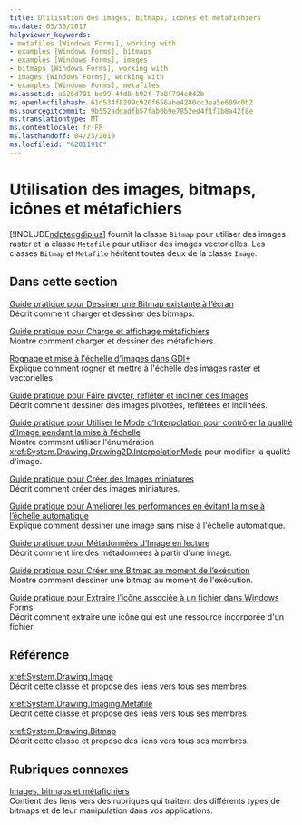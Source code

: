 ```yaml
---
title: Utilisation des images, bitmaps, icônes et métafichiers
ms.date: 03/30/2017
helpviewer_keywords:
- metafiles [Windows Forms], working with
- examples [Windows Forms], bitmaps
- examples [Windows Forms], images
- bitmaps [Windows Forms], working with
- images [Windows Forms], working with
- examples [Windows Forms], metafiles
ms.assetid: a626d701-bd99-4fd8-b92f-7b8f794e042b
ms.openlocfilehash: 61d534f8299c920f656abe4280cc3ea5e609c0b2
ms.sourcegitcommit: 9b552addadfb57fab0b9e7852ed4f1f1b8a42f8e
ms.translationtype: MT
ms.contentlocale: fr-FR
ms.lasthandoff: 04/23/2019
ms.locfileid: "62011916"
---
```

# <a name="working-with-images-bitmaps-icons-and-metafiles"></a>Utilisation des images, bitmaps, icônes et métafichiers
[!INCLUDE[ndptecgdiplus](../../../../includes/ndptecgdiplus-md.md)] fournit la classe `Bitmap` pour utiliser des images raster et la classe `Metafile` pour utiliser des images vectorielles. Les classes `Bitmap` et `Metafile` héritent toutes deux de la classe `Image`.  
  
## <a name="in-this-section"></a>Dans cette section  
 [Guide pratique pour Dessiner une Bitmap existante à l’écran](how-to-draw-an-existing-bitmap-to-the-screen.md)  
 Décrit comment charger et dessiner des bitmaps.  
  
 [Guide pratique pour Charge et affichage métafichiers](how-to-load-and-display-metafiles.md)  
 Montre comment charger et dessiner des métafichiers.  
  
 [Rognage et mise à l'échelle d'images dans GDI+](cropping-and-scaling-images-in-gdi.md)  
 Explique comment rogner et mettre à l'échelle des images raster et vectorielles.  
  
 [Guide pratique pour Faire pivoter, refléter et incliner des Images](how-to-rotate-reflect-and-skew-images.md)  
 Décrit comment dessiner des images pivotées, reflétées et inclinées.  
  
 [Guide pratique pour Utiliser le Mode d’Interpolation pour contrôler la qualité d’Image pendant la mise à l’échelle](how-to-use-interpolation-mode-to-control-image-quality-during-scaling.md)  
 Montre comment utiliser l'énumération <xref:System.Drawing.Drawing2D.InterpolationMode> pour modifier la qualité d'image.  
  
 [Guide pratique pour Créer des Images miniatures](how-to-create-thumbnail-images.md)  
 Décrit comment créer des images miniatures.  
  
 [Guide pratique pour Améliorer les performances en évitant la mise à l’échelle automatique](how-to-improve-performance-by-avoiding-automatic-scaling.md)  
 Explique comment dessiner une image sans mise à l'échelle automatique.  
  
 [Guide pratique pour Métadonnées d’Image en lecture](how-to-read-image-metadata.md)  
 Décrit comment lire des métadonnées à partir d'une image.  
  
 [Guide pratique pour Créer une Bitmap au moment de l’exécution](how-to-create-a-bitmap-at-run-time.md)  
 Montre comment dessiner une bitmap au moment de l'exécution.  
  
 [Guide pratique pour Extraire l’icône associée à un fichier dans Windows Forms](how-to-extract-the-icon-associated-with-a-file-in-windows-forms.md)  
 Décrit comment extraire une icône qui est une ressource incorporée d'un fichier.  
  
## <a name="reference"></a>Référence  
 <xref:System.Drawing.Image>  
 Décrit cette classe et propose des liens vers tous ses membres.  
  
 <xref:System.Drawing.Imaging.Metafile>  
 Décrit cette classe et propose des liens vers tous ses membres.  
  
 <xref:System.Drawing.Bitmap>  
 Décrit cette classe et propose des liens vers tous ses membres.  
  
## <a name="related-sections"></a>Rubriques connexes  
 [Images, bitmaps et métafichiers](images-bitmaps-and-metafiles.md)  
 Contient des liens vers des rubriques qui traitent des différents types de bitmaps et de leur manipulation dans vos applications.
